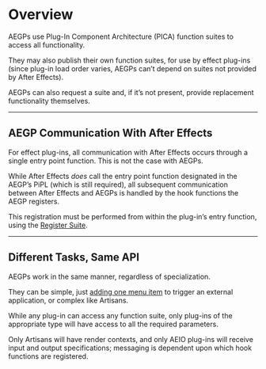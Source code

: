 <a id="aegps-overview"></a>

# Overview

AEGPs use Plug-In Component Architecture (PICA) function suites to access all functionality.

They may also publish their own function suites, for use by effect plug-ins (since plug-in load order varies, AEGPs can’t depend on suites not provided by After Effects).

AEGPs can also request a suite and, if it’s not present, provide replacement functionality themselves.

---

## AEGP Communication With After Effects

For effect plug-ins, all communication with After Effects occurs through a single entry point function. This is not the case with AEGPs.

While After Effects *does* call the entry point function designated in the AEGP’s PiPL (which is still required), all subsequent communication between After Effects and AEGPs is handled by the hook functions the AEGP registers.

This registration must be performed from within the plug-in’s entry function, using the [Register Suite](aegp-suites.md#aegps-aegp-suites-register-suite).

---

## Different Tasks, Same API

AEGPs work in the same manner, regardless of specialization.

They can be simple, just [adding one menu item](implementation.md#aegps-implementation-adding-a-menu-item) to trigger an external application, or complex like Artisans.

While any plug-in can access any function suite, only plug-ins of the appropriate type will have access to all the required parameters.

Only Artisans will have render contexts, and only AEIO plug-ins will receive input and output specifications; messaging is dependent upon which hook functions are registered.
